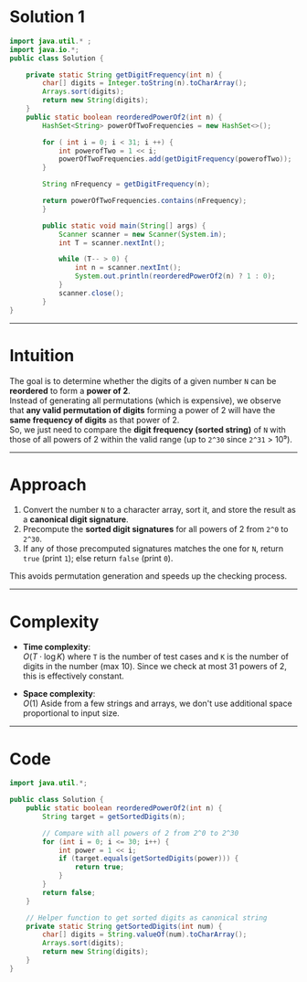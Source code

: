 # Solution 1

```java
import java.util.* ;
import java.io.*; 
public class Solution {

	private static String getDigitFrequency(int n) {
		char[] digits = Integer.toString(n).toCharArray();
		Arrays.sort(digits);
		return new String(digits);
	}
	public static boolean reorderedPowerOf2(int n) {
		HashSet<String> powerOfTwoFrequencies = new HashSet<>();

		for ( int i = 0; i < 31; i ++) {
			int powerofTwo = 1 << i;
			powerOfTwoFrequencies.add(getDigitFrequency(powerofTwo));
		}

		String nFrequency = getDigitFrequency(n);

		return powerOfTwoFrequencies.contains(nFrequency);
		}

		public static void main(String[] args) {
			Scanner scanner = new Scanner(System.in);
			int T = scanner.nextInt();

			while (T-- > 0) {
				int n = scanner.nextInt();
				System.out.println(reorderedPowerOf2(n) ? 1 : 0);
			}
			scanner.close();
		}
}

```


---

# Intuition

The goal is to determine whether the digits of a given number `N` can be **reordered** to form a **power of 2**.  
Instead of generating all permutations (which is expensive), we observe that **any valid permutation of digits** forming a power of 2 will have the **same frequency of digits** as that power of 2.  
So, we just need to compare the **digit frequency (sorted string)** of `N` with those of all powers of 2 within the valid range (up to `2^30` since `2^31` > 10⁹).

---

# Approach

1. Convert the number `N` to a character array, sort it, and store the result as a **canonical digit signature**.
2. Precompute the **sorted digit signatures** for all powers of 2 from `2^0` to `2^30`.
3. If any of those precomputed signatures matches the one for `N`, return `true` (print `1`); else return `false` (print `0`).

This avoids permutation generation and speeds up the checking process.

---

# Complexity

- **Time complexity**:  
    $O(T \cdot \log K)$
    where `T` is the number of test cases and `K` is the number of digits in the number (max 10). Since we check at most 31 powers of 2, this is effectively constant.
    
- **Space complexity**:  
    $O(1)$
    Aside from a few strings and arrays, we don't use additional space proportional to input size.
    

---

# Code

```java
import java.util.*;

public class Solution {
    public static boolean reorderedPowerOf2(int n) {
        String target = getSortedDigits(n);

        // Compare with all powers of 2 from 2^0 to 2^30
        for (int i = 0; i <= 30; i++) {
            int power = 1 << i;
            if (target.equals(getSortedDigits(power))) {
                return true;
            }
        }
        return false;
    }

    // Helper function to get sorted digits as canonical string
    private static String getSortedDigits(int num) {
        char[] digits = String.valueOf(num).toCharArray();
        Arrays.sort(digits);
        return new String(digits);
    }
}
```
